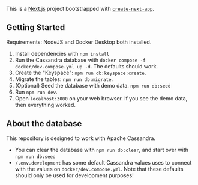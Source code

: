 This is a [Next.js](https://nextjs.org/) project bootstrapped with [`create-next-app`](https://github.com/vercel/next.js/tree/canary/packages/create-next-app).

## Getting Started

Requirements: NodeJS and Docker Desktop both installed.

1. Install dependencies with `npm install`
1. Run the Cassandra database with `docker compose -f docker/dev.compose.yml up -d`. The defaults should work.
1. Create the "Keyspace": `npm run db:keyspace:create`.
1. Migrate the tables: `npm run db:migrate`.
1. (Optional) Seed the database with demo data. `npm run db:seed`
1. Run `npm run dev`.
1. Open `localhost:3000` on your web browser. If you see the demo data, then everything worked.

## About the database

This repository is designed to work with Apache Cassandra.

- You can clear the database with `npm run db:clear`, and start over with `npm run db:seed`
- `/.env.development` has some default Cassandra values uses to connect with the values on `docker/dev.compose.yml`. Note that these defaults should only be used for development purposes!

